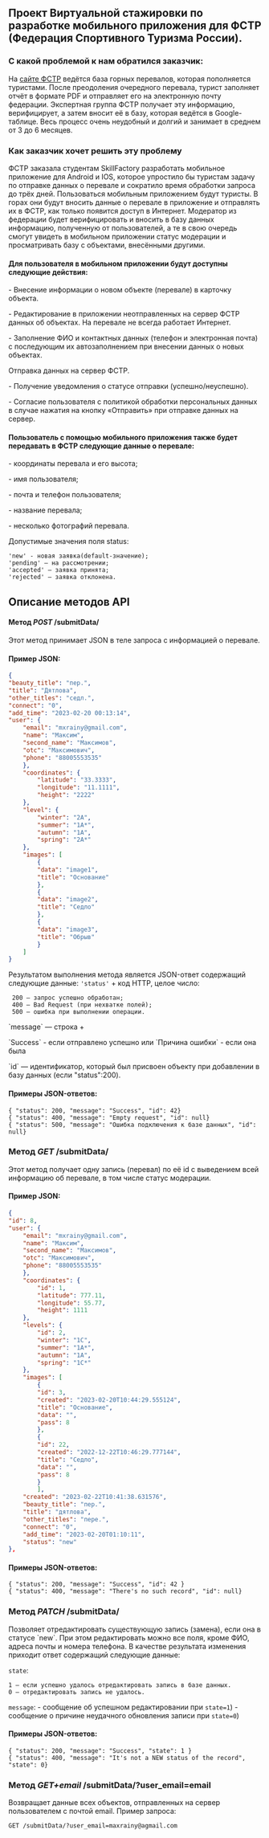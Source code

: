 <h2>Проект Виртуальной стажировки по разработке мобильного приложения для ФСТР (Федерация Спортивного Туризма России).</h2>

<h3>С какой проблемой к нам обратился заказчик:</h3>
<a>
На <a href="https://pereval.online/">сайте ФСТР</a> ведётся база горных перевалов, которая пополняется туристами.
После преодоления очередного перевала, турист заполняет отчёт в формате PDF и отправляет его на электронную почту федерации.
Экспертная группа ФСТР получает эту информацию, верифицирует, а затем вносит её в базу, которая ведётся в Google-таблице.
Весь процесс очень неудобный и долгий и занимает в среднем от 3 до 6 месяцев.
</a>
<h3>Как заказчик хочет решить эту проблему</h3>
<a>
ФСТР заказала студентам SkillFactory разработать мобильное приложение для Android и IOS, которое упростило бы туристам задачу по отправке данных о перевале и сократило время обработки запроса до трёх дней.
Пользоваться мобильным приложением будут туристы. В горах они будут вносить данные о перевале в приложение и отправлять их в ФСТР, как только появится доступ в Интернет.
Модератор из федерации будет верифицировать и вносить в базу данных информацию, полученную от пользователей, а те в свою очередь смогут увидеть в мобильном приложении статус модерации и просматривать базу с объектами, внесёнными другими.
</a>
<h4>Для пользователя в мобильном приложении будут доступны следующие действия:</h4>
<p>- Внесение информации о новом объекте (перевале) в карточку объекта.</p>
<p>- Редактирование в приложении неотправленных на сервер ФСТР данных об объектах. На перевале не всегда работает Интернет.</p>
<p>- Заполнение ФИО и контактных данных (телефон и электронная почта) с последующим их автозаполнением при внесении данных о новых объектах.</p>
<p> Отправка данных на сервер ФСТР.</p>
<p>- Получение уведомления о статусе отправки (успешно/неуспешно).</p>
<p>- Согласие пользователя с политикой обработки персональных данных в случае нажатия на кнопку «Отправить» при отправке данных на сервер.</p>
<h4>Пользователь с помощью мобильного приложения также будет передавать в ФСТР следующие данные о перевале:</h4>
<p>- координаты перевала и его высота;</p>
<p>- имя пользователя;</p>
<p>- почта и телефон пользователя;</p>
<p>- название перевала;</p>
<p>- несколько фотографий перевала.</p>

<p>Допустимые значения поля status:

```
'new' - новая заявка(default-значение);
'pending' — на рассмотрении;
'accepted' — заявка принята;
'rejected' — заявка отклонена.
```

</p>
<h2>Описание методов API</h2>
<h4>Метод <i>POST</i> /submitData/</h4>
Этот метод принимает JSON в теле запроса с информацией о перевале.
<h4>Пример JSON:</h4>

```JSON
{
"beauty_title": "пер.",
"title": "Дятлова",
"other_titles": "седл.",
"connect": "0",
"add_time": "2023-02-20 00:13:14",
"user": {
    "email": "mxrainy@gmail.com",
    "name": "Максим",
    "second_name": "Максимов",
    "otc": "Максимович",
    "phone": "88005553535"
    },
    "coordinates": {
        "latitude": "33.3333",
        "longitude": "11.1111",
        "height": "2222"
    },
    "level": {
        "winter": "2А",
        "summer": "1А*",
        "autumn": "1А",
        "spring": "2A*"
    },
    "images": [
        {
        "data": "image1",
        "title": "Основание"
        },
        {
        "data": "image2",
        "title": "Седло"
        },
        {
        "data": "image3",
        "title": "Обрыв"
        }
    ]
}
```

Результатом выполнения метода является JSON-ответ содержащий следующие данные:
`'status'` + код HTTP, целое число:

```
 200 — запрос успешно обработан;
 400 — Bad Request (при нехватке полей);
 500 — ошибка при выполнении операции.
```

<p>
`message` — строка +
</p>
<a>
`Success` - если отправлено успешно
</a>
<a>или `Причина ошибки` - если она была
</a>
<p>
`id` —  идентификатор, который был присвоен объекту при добавлении в базу данных (если "status":200).
</p>
<h4>Примеры JSON-ответов:</h4>

```
{ "status": 200, "message": "Success", "id": 42}
{ "status": 400, "message": "Empty request", "id": null}
{ "status": 500, "message": "Ошибка подключения к базе данных", "id": null}
```

<h3>Метод <i>GET</i> /submitData/</h3>
Этот метод получает одну запись (перевал) по её id с выведением всей информацию об перевале, в том числе статус модерации.
<h4>Пример JSON: </h4>

```JSON
{
"id": 8,
"user": {
    "email": "mxrainy@gmail.com",
    "name": "Максим",
    "second_name": "Максимов",
    "otc": "Максимович",
    "phone": "88005553535"
    },
    "coordinates": {
        "id": 1,
        "latitude": 777.11,
        "longitude": 55.77,
        "height": 1111
    },
    "levels": {
        "id": 2,
        "winter": "1С",
        "summer": "1А*",
        "autumn": "1А",
        "spring": "1С*"
    },
    "images": [
        {
        "id": 3,
        "created": "2023-02-20T10:44:29.555124",
        "title": "Основание",
        "data": "",
        "pass": 8
        },
        {
        "id": 22,
        "created": "2022-12-22T10:46:29.777144",
        "title": "Седло",
        "data": "",
        "pass": 8
        }
        ],
    "created": "2023-02-22T10:41:38.631576",
    "beauty_title": "пер.",
    "title": "дятлова",
    "other_titles": "пере.",
    "connect": "0",
    "add_time": "2023-02-20T01:10:11",
    "status": "new"
},
```

<h4>Примеры JSON-ответов:</h4>

```
{ "status": 200, "message": "Success", "id": 42 }
{ "status": 400, "message": "There's no such record", "id": null}
```

<h3>Метод <i>PATCH</i> /submitData/</h3>
Позволяет отредактировать существующую запись (замена), если она в статусе `new`. При этом редактировать можно все поля, кроме ФИО, адреса почты и номера телефона.
В качестве результата изменения приходит ответ содержащий следующие данные:

`state`:

```
1 — если успешно удалось отредактировать запись в базе данных.
0 — отредактировать запись не удалось.
```

`message`:
<a>- сообщение об успешном редактировании при `state=1`)</a>
<a>- сообщение о причине неудачного обновления записи при `state=0`)</a>

<h4>Примеры JSON-ответов:</h4>

```
{ "status": 200, "message": "Success", "state": 1 }
{ "status": 400, "message": "It's not a NEW status of the record", "state": 0}
```

<h3>Метод <i>GET+email</i> /submitData/?user_email=email</h3>

Возвращает данные всех объектов, отправленных на сервер пользователем с почтой email.
Пример запроса:

```
GET /submitData/?user_email=maxrainy@agmail.com
```
